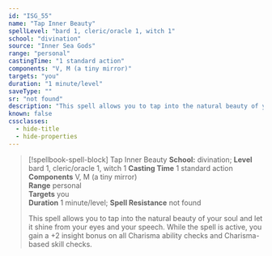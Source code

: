 ```yaml
---
id: "ISG_55"
name: "Tap Inner Beauty"
spellLevel: "bard 1, cleric/oracle 1, witch 1"
school: "divination"
source: "Inner Sea Gods"
range: "personal"
castingTime: "1 standard action"
components: "V, M (a tiny mirror)"
targets: "you"
duration: "1 minute/level"
saveType: ""
sr: "not found"
description: "This spell allows you to tap into the natural beauty of your soul and let it shine from your eyes and your speech. While the spell is active, you gain a +2 insight bonus on all Charisma ability checks and Charisma-based skill checks."
known: false
cssclasses:
  - hide-title
  - hide-properties
---
```


> [!spellbook-spell-block] Tap Inner Beauty
> **School:** divination; **Level** bard 1, cleric/oracle 1, witch 1
> **Casting Time** 1 standard action  
> **Components** V, M (a tiny mirror)  
> **Range** personal  
> **Targets** you  
> **Duration** 1 minute/level; **Spell Resistance** not found
> 
> This spell allows you to tap into the natural beauty of your soul and let it shine from your eyes and your speech. While the spell is active, you gain a +2 insight bonus on all Charisma ability checks and Charisma-based skill checks.